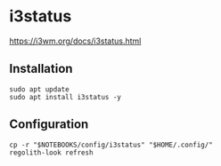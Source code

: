 # i3status

https://i3wm.org/docs/i3status.html

## Installation

```shell:terminal
sudo apt update
sudo apt install i3status -y
```

## Configuration

```shell:terminal
cp -r "$NOTEBOOKS/config/i3status" "$HOME/.config/"
regolith-look refresh
```

